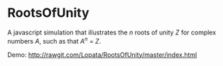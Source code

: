 RootsOfUnity
============

A javascript simulation that illustrates the <var>n</var> roots of unity <var>Z</var> for complex numbers <var>A</var>, such as that <var>A</var><sup><var>n</var></sup> = <var>Z</var>.

Demo: http://rawgit.com/Lopata/RootsOfUnity/master/index.html
